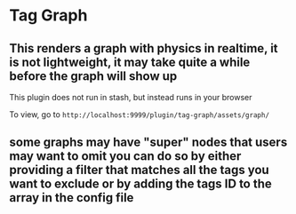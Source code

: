 # Tag Graph 

## This renders a graph with physics in realtime, it is not lightweight, it may take quite a while before the graph will show up

This plugin does not run in stash, but instead runs in your browser

To view, go to `http://localhost:9999/plugin/tag-graph/assets/graph/`

## some graphs may have "super" nodes that users may want to omit you can do so by either providing a filter that matches all the tags you want to exclude or by adding the tags ID to the array in the config file